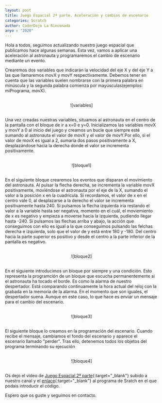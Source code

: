 ```yaml
---
layout: post
title: Juego Espacial 2ª parte. Aceleración y cambios de escenario
categories: Scratch
author: CoderDojo La Rinconada
anyo : "2020"
---
```


Hola a todos, seguimos actualizando nuestro juego espacial que publicamos hace algunas semanas. Esta vez, vamos a aplicar una aceleración al astronauta y programaremos el cambio de escenario mediante un evento.

Crearemos dos variables que indicarán la velocidad del eje X y del eje Y a las que llamaremos movX y movY respectivamente. Debemos tener en cuenta que las variables suelen nombrarse con la primera palabra en minúscula y la segunda palabra comienza por mayúsculas(ejemplos: miPrograma, movX).

<br>
<span style="display:block;text-align:center">![variables]</span>
<br>


Una vez creadas nuestras variables, situamos al astronauta en el centro de la pantalla con el bloque de ir a x=0 e y=0. Inicializamos las variables movX y movY a 0 al inicio del juego y creamos un bucle que siempre esté sumando al astronauta el valor de movX y el valor de movY.Por ello, si el valor de movX es igual a 2, sumaría dos pasos positivamente a X, desplazándose hacia la derecha donde el valor se incrementa positivamente.

 
<br>
<span style="display:block;text-align:center">![bloque1]</span>
<br>


En el siguiente bloque crearemos los eventos que disparan el movimiento del astronauta. Al pulsar la flecha derecha, se incrementa la variable movX positivamente, moviéndose el astronauta por el eje de la X, sumando el valor a la posición x en la cuadrícula. Si recordamos, el valor de x en el centro vale 0, al desplazarse a la derecho el valor se incrementa positivamente hasta 240. Si pulsamos la flecha izquierda iría restando el valor a la variable hasta ser negativa, momento en el cuál, el moviemiento de x es negativo y empieza a moverse hacia la izquierda, pudiendo llegar hasta -240.
Si pulsamos las flechas arriba y abajo, la acción que conseguimos con ello es igual a la que conseguimos pulsando las felchas derecha e izquierda, solo que el valor de y está entre 180 y -180. Del centro hacia la parte superior es positivo y desde el centro a la parte inferior de la pantalla es negativo.


<br>
<span style="display:block;text-align:center">![bloque2]</span>
<br>

En el siguiente introducimos un bloque por siempre y una condición. Esto representa la programción de un bloque que escucha permanentemente si el astronauta ha tocado el borde. Es como la alarma de nuestro despertador. Está comparando continuamente la hora actual del reloj con la grabada en la memoria de la alarma. En el momento que son iguales, el despertador suena. Aunque en este caso, lo que hace es enviar un mensaje para el cambio del escenario.


<br>
<span style="display:block;text-align:center">![bloque3]</span>
<br>


El siguiente bloque lo creamos en la programación del escenario. Cuando recibe el mensaje, cambiamos el fondo del escenario y aparece el escenario llamado "perder". Tras ello, detenemos todos los objetos del programa terminando su ejecución

<br>
<span style="display:block;text-align:center">![bloque4]</span>
<br>


Os dejo el video de [Juego Espacial 2ª parte](https://youtu.be/lnTL5N7n0V0){:target="_blank"} subido a nuestro canal y el [enlace](https://scratch.mit.edu/projects/401764203/){:target="_blank"} al programa de Sratch en el que podais introducir el código.

Espero que os guste y seguimos en contacto.


[variables]:/images/variables.png
[bloque1]:/images/bloque1.png
[bloque2]:/images/bloque2.png
[bloque3]:/images/bloque3.png
[bloque4]:/images/bloque4.png








